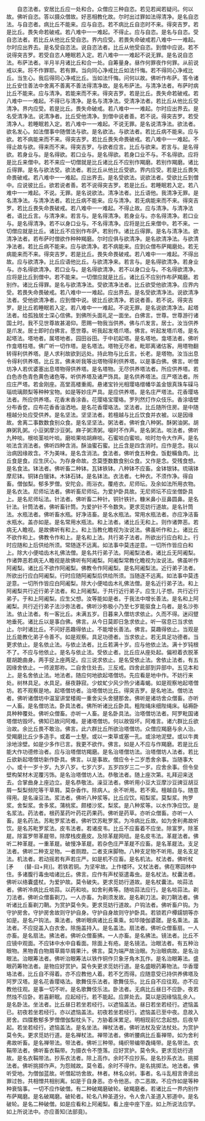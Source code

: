 <!-- { "loadSidebar": true } -->
　　自恣法者。安居比丘应一处和合。众僧应三种自恣。若见若闻若疑问。何以故。佛听自恣。答以摄众僧故。好恶相教化故。尔时出过罪如法得清净。是名自恣法。与自恣者。病比丘不能来。应与自恣。若不病比丘自恣时不来。得突吉罗。若是比丘。畏失命若破戒。若八难中一一难起。不得止。应与自恣。是名与自恣。受自恣法者。若比丘从他比丘受自恣。界内应受。若畏失命破戒若八难中一一难起。尔时应出界去。是名受自恣法。说自恣法者。比丘从他受自恣。到僧中应说。若不说得突吉罗。若受自恣人睡眠若入定。若八难中一一难起不说无罪。是名说自恣法。布萨法者。半月半月诸比丘和合一处。自筹量身。昼作何罪夜作何罪。从前说戒以来。将不作罪耶。若有罪。当向同心净戒比丘如法忏悔。若不得同心净戒比丘。当生心。我后得同心净戒比丘。当如法忏悔。问何以故。佛听作布萨。答令诸比丘安住善法中舍离不善离不善法得清净故。是名布萨法。与清净法者。布萨时病比丘不能来。应与清净。若能来而不来。得突吉罗。若是比丘。畏失命若破戒。若八难中一一难起。不得已与清净。是名与清净法。受清净法者。若比丘从他比丘受清净。界内应受。若是比丘。畏失命破戒。若八难中一一难起。尔时应出界去。是名受清净法。说清净者。比丘受他清净。到僧中说者善。若不说。得突吉罗。若受清净人。若睡眠若入定。若八难中一一难起。不说无罪。是名说清净法。欲法者。欲名发心。如法僧事中随僧法与欲。是名欲法。与欲法者。若比丘病不能来。应与欲。若不病能来而不来。得突吉罗。若比丘畏失命畏破戒。若八难中一一难起。不得止故与欲。得来而不来。得突吉罗。与欲者应言。比丘与欲来。若言与。是名得欲。若身业与。是名得欲。若口业与。是名得欲。若身口业不与。不名得欲。应将是比丘来僧中。若不来应一切僧就是比丘诸比丘不应别作羯磨。若别作羯磨。诸比丘得罪。是名与欲法受。欲法者。若比丘从他比丘受欲。界内应受。若是比丘畏失命畏破戒。若八难中一一难起。应出界去。是名受欲法。说欲法者。受欲比丘到僧中。应说彼比丘。欲若说者善。若不说得突吉罗。若是比丘。若睡眠若入定。若八难中一一难起。不说。无罪。是名说欲法。清净法者。比丘语他。我清净无罪。是名清净法。与清净法者。若比丘病不能来。应与清净。若无病能来而不来。得突吉罗。若比丘畏失命畏破戒。若八难中一一难起。不得止故。应与清净。与清净法者。语比丘言。与清净来。若言与。是名得清净。若身业与。亦名得清净。若口业与。是名得清净。若不以身口业与。不名得清净。应将是比丘来僧中。若不来。一切僧应就是比丘。诸比丘不应别作布萨。若别作。诸比丘得罪。是名与清净法。欲清净法者。若布萨时僧欲作种种羯磨。尔时应俱与欲清净。是名欲清净法。与欲清净法者。若比丘病不能来。应与欲清净。若不病能来。应到众僧布萨羯磨处。若无病能来而不来。得突吉罗。若是比丘。畏失命畏破戒。若八难中一一难起。不得出故。应与欲清净。比丘应语他比丘。与欲清净来。若言与。是名得欲清净。若身业与。亦名得欲清净。若口业与。是名得欲清净。若不以身口业与。不名得欲清净。应将是比丘到僧中。若不能来。一切僧应就是比丘。诸比丘不应别作布萨羯磨。若别作。诸比丘得罪。是名与欲清净法。受欲清净法者。比丘欲受他欲清净。应界内受。若畏失命畏破戒。若八难中一一难起。应出界去。是名受欲清净法。说欲清净法者。受他欲清净者。应到僧中说。彼比丘欲清净。若说者善。若不说。得突吉罗。是比丘若睡眠若入定。若八难中一一难起。不说无罪。是名说欲清净法。起塔法者。给孤独居士深心信佛。到佛所头面礼足一面坐。白佛言。世尊。世尊游行诸国土时。我不见世尊故甚渴仰。愿赐一物我当供养。佛与爪发言。居士。汝当供养是爪发。居士即时白佛言。愿世尊。听我起发塔爪塔。佛言。听起发塔爪塔。是名起塔法。塔地者。属塔地者。园田谷田。于中初起塔。是名塔地。龛塔法者。佛听作龛塔柱塔。佛广听一切作塔。是名塔法。塔物无尽者。毗耶离诸估客。用塔物翻转得利供养塔。是人求利故欲到远处。持此物与比丘言。长老。是塔物。汝当出息令得利供养塔。比丘言。佛未听我等出塔物得利供养塔。以是事白佛。佛言。听僧坊净人若优婆塞出息塔物得供养塔。是名塔物。无尽供养塔法者。所应供养塔。若白色赤色青色黄色诸色等。听供养塔及诸严饰具。是名供养塔法。庄严塔法者。所应庄严塔。若金刚座。高堂高楼重阁。悬诸宝铃光相璎珞缯幡华盖金银真珠车磲马瑙琉璃颇梨等种种宝物。如是等妙庄严具。是应供养塔。是名庄严塔法。花香璎珞法者。所应供养塔。花香末香涂香。花璎珞宝璎珞。罗列然灯作众伎乐。香涂墙壁分布香奁。应布花香香油洒地。是名花香璎珞法。坚法者。比丘随所住房。是中随檀越分处应受供养。是名坚法。坚坚法者。若檀越与比丘饮食并衣被。以是因缘故。舍离二事数数食别众食。是名坚坚法。粥法者。佛听食八种粥。酥粥油粥。胡麻粥乳粥。小豆粥摩沙豆粥。麻子粥清粥。啜时不作声。是名粥法。啖法者。佛听九种啖。根啖茎啖叶啖。磨啖果啖胡麻啖。石蜜啖白蜜啖。啖时勿令大作声。是名啖法含消法者。佛听四种含消。酥油蜜石蜜。比丘含是四含消时。应作是念。我以治病因缘故含。不为美味。是名含消法。食法者。佛听食五种食。饭麨糒鱼肉。比丘食是食。应生厌心。为存身命故。念莫堕数数食别众食。又作是念。受残食想。是名食法。钵法者。佛听畜二种钵。瓦钵铁钵。八种钵不应畜。金钵银钵。琉璃钵摩尼钵。铜钵白镴钵。木钵石钵。是名钵法。衣法者。七种衣。不须作净。得自畜。僧伽梨。郁多罗僧。安陀会。雨浴衣。覆疮衣。尼师坛。及余如法所用衣物。是名衣法。尼师坛法者。佛听畜尼师坛。为爱护卧具故。无尼师坛不应坐僧卧具上。是名尼师坛法。针法者。佛听畜二种针。铜针铁针。糠米鼻小豆鼻圆鼻。是名针法。针筒法者。佛听畜针筒。为爱护针不令数失。更求觅妨行道故。是名针筒法。水瓶法者。佛听畜水瓶。好净洁畜。是名水瓶法。常用水瓶法者。亦应净洁畜水瓶水。盖亦如是。是名常用水瓶法。和上法者。诸比丘无和上。则作诸弊恶。若病无人瞻视。是故佛听有和上。和上当教化瞻视为汝说法。佛虽听作和上。诸比丘不欲作和上。佛教令作和上。是名和上法。共行弟子法者。所欲出行应白和上。行时应随和上后供给所须。常随逐不远离。如法事中莫违逆意。一切所作皆应白和上。除大小便啮齿木礼佛法僧。是名共行弟子法。阿阇梨法者。诸比丘无阿阇梨。作诸弊恶若病无人瞻视是故佛听有阿阇梨。阿阇梨常教化瞻视为汝说法。佛虽听作阿阇梨。诸比丘不欲作阿阇梨。佛教令作阿阇梨。是名阿阇梨法。近行弟子法者。所欲出行应白阿阇梨。行时应随阿阇梨后供给所须。当随逐不远离。如法事中莫违逆意。一切所作皆应白阿阇梨。除大小便啮齿木礼佛法僧。是名近行弟子法。和上阿阇梨共行近行弟子法者。和上阿阇梨。于共行近行弟子。应生儿子想。共行近行弟子。于和上阿阇梨。应生父想。汝等能如是者。于我法中增长善法。是名和上阿阇梨。共行近行弟子法沙弥法者。佛听沙弥极小乃至七岁能驱食上乌者。是名沙弥法。依止法者。有一客比丘。未满五岁。日暮来入僧坊求依止。久而不得。迷闷躄地垂死。诸比丘以是事白佛。佛言。从今日莫即日急求依止。听一宿息已当求依止。尔时诸比丘。不问好恶趣得依止。不能增长善法。佛言。莫趣得依止。当观是比丘能教化弟子令善不。如是观察。具足功德者。当求依止。若无具足功德者。当更求依止。是名依止法。与依止法者。比丘若满十岁。应与他依止法。满十岁钝根不了。不应与他依止。是名与依止法。受依止者。比丘应从座处起。偏袒着衣脱革屣胡跪曲身。两手捉上座两足。应三说求依止。是名受依止法。舍依止法者。有五因缘舍依止。一师波那祢。二自舍住处去。三反戒。四舍此部到异部中。五见本和上。是名舍依止法。地法者。随应何地欲起塔僧坊。先应看是地中作。不妨行来处。树林具足。水具足。昼夜静寂。少蚊虻少风少热少诸毒蝎。如是观察地起塔僧坊。若不观察是地。起塔僧坊者。治塔僧坊比丘。得突吉罗。是名地法。僧坊法者。佛听诸僧坊中温室讲堂楼阁一重舍尖头舍揵那舍。佛听是诸坊舍众僧畜。亦听一人畜。是名僧坊法。卧具法者。佛所听诸比丘卧具。粗陛绳床细陛绳床。毡褥卧具种种覆处。佛听众僧畜。亦听一人畜。是名卧具法。治塔僧坊法者。阿罗毗国诸塔僧坊毁坏。佛知已故问阿难。是诸塔僧坊。何以故毁坏。阿难言。诸六群比丘欲治故。余比丘畏不敢治。佛言。此六群比丘所欲治塔僧坊。众僧应羯磨与余人治。受羯磨比丘少多造手。或着一土墼。或以一束草或塞一孔。或涂地泥壁。或以牛粪涂地涂壁。如是少多作已言。我更不欲作。佛言。如是人不应与作羯磨。若是比丘能大作功德修治者。应与治塔僧坊羯磨。是名治塔僧坊法。治塔僧坊人法者。若比丘欲新起塔僧坊新作卧具。佛言。以是事故。僧应令十二岁悉舍余事。当随事大小。或十一岁十岁。九岁八岁。七岁六岁。五岁四岁三二一岁。应舍余事。但令垒壁构架材木泥覆污饰。是名治塔僧坊人法。恭敬法者。随上座次第。礼拜迎来送去。合掌曲身上座边立。是名恭敬法。澡豆法者。佛听用小豆大豆摩沙豆豍豆胡豆屑一梨梨频陀等干草屑。莫杂香作。除病人。余不听用。若不索。檀越自与。随意得用。是名澡豆法。浆法者。佛听八种浆等。比丘应饮。昭梨浆。莫梨浆。拘罗浆。舍梨浆。舍多浆。蒲桃浆。颇楼沙浆。梨浆。是八种浆等。以水作净应饮。是名浆法。药法者。根药茎药叶药花药果药。佛听是药草。亦听众僧畜。亦听一人畜。是名药法。苏毗罗浆法者。佛听饮苏毗罗浆。为冷病比丘故。如为舍利弗故听饮。是名苏毗罗浆法。皮韦法者。若诸皮韦。比丘不应畜着不应坐。除富罗。除革屣。除富罗带革屣带。除摩栈皮鹿皮。及除革屣网纽。是名皮韦法。革屣法者。佛听二种革屣。一重革屣。破慢净革屣。若杂色庄严革屣不应畜。是名革屣法。支足法者。佛听二种支足物。一者厕蹬。二者支床脚物。八种支足物不听用。是名支足法。机法者。若动摇若有声若庄严。如是机不应畜。是名机法。杖法者。佛听杖[矛　　(替-曰+貝)]。若铁若铜。为坚牢故。上作楼环。又杖法者。佛在寒园林中住。多诸腹行毒虫啮诸比丘。佛言。应作有声杖驱遣毒虫。是名杖法。杖囊法者。佛听以络囊盛杖。为爱护故。莫令破失。更求觅妨行道故。是名杖囊法。啖蒜法者。佛听冷病比丘啖蒜。以药和啖。如舍利弗等。随啖蒜法应行。是名啖蒜法。剃刀法者。佛听众僧畜剃刀。一人亦畜。为剃须发故。是名剃刀法。剃刀鞘法者。佛听诸比丘畜剃刀鞘。为赏护莫令失。更求觅妨行道故。户钩法者。佛听畜户钩。为守护房舍。守护房舍故则守护自身。守护自身故则守护卧具。若锁若户橝鑐钥等亦如是。是名户钩法。乘法者。佛听眼病诸比丘乘乘。如毕陵伽婆蹉。是名乘法。盖法者。不应捉盖入白衣舍。除施盖持入。是名盖法。扇法者。佛听众僧畜扇。一人亦畜。是名扇法。拂法者。佛听众僧畜拂。一人亦畜。是名拂法。镜法者。比丘不应镜中观面。不应钵中水中自看面。除面上有疮。是名镜法。治眼法者。有五种治眼物。黑物青白物屑草屑华屑果汁。佛言。莫为端严故治眼。为治眼病故。是名治眼法。治眼筹法者。佛听治眼筹法以铁作铜作贝象牙角木瓦作。是名治眼筹法。盛眼药筹物法者。是物应好赏护。莫令失更求觅妨行道。是名盛眼药筹物法。华香璎珞法者。比丘自不得着。亦不应教他人着。若不乞而得。应随意受已持供养佛塔及阿罗汉塔。是名花香璎珞法。歌舞伎乐法者。歌舞伎乐。比丘自不应往观。亦不应教他往观。是事一切不听。是名歌舞伎乐法。卧法者。无病比丘昼日不应卧。夜若然烛不应卧。若喜鼾眠。应起经行。若不能起。应屏处去。莫以是因缘恼乱余人。是名卧法。坐法者。比丘昼日若坐若经行。以遮恼盖法。昼日若坐若经行。遮恼盖已。初夜若坐若经行。亦以遮恼盖法。初夜若坐若经行。遮恼盖已至中夜。息故入房舍。四牒敷郁多罗僧僧伽梨枕头下。方胁着床累足。明相现前忆念起想。后夜早起。若坐若经行。遮恼盖法。是名坐法。禅杖法者。佛听法杖及安法杖处。为赏护莫令失。更求觅妨行道。是名禅杖法。禅带法者。佛听腰病比丘畜禅带。如为舍利弗故听畜。是名禅带法。带法者。佛听三种带。绳织带编带毳绳带。是名带法。衣鞙带法者。佛听畜衣鞙带。为摄衣令不堕落。应好赏护。莫令失。更求觅妨行道故。是名衣鞙带法。抄系衣法者。除上高作。余时不应抄系。是名抄系衣法。挑掷法者。佛听挑掷作声。为怨贼故。莫令着。余时不得作。是名挑掷法。地法者。佛听受地。为僧伽蓝故。听僧起坊舍故。林者。林名众树。事者。名斗乱相言谗谤出罪过咎。共相憎共相别离。如是于自身恶。亦令他恶。亦二恶故。不应作如是等种种衰恼事。一切不应作破僧。有二种破羯磨破轮。破羯磨者。若诸比丘一界内别作布萨羯磨。是名破羯磨。破轮者。轮名八种圣道分。令人舍八圣道入邪道中。是名破轮。是名二种破僧。如是应看和上阿阇梨。看上座中座下座。如上所说法应学。如上所说法中。亦应善知(法部竟)。
